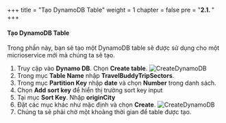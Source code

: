 +++
title = "Tạo DynamoDB Table"
weight = 1
chapter = false
pre = "<b>2.1. </b>"
+++

#### Tạo DynamoDB Table

Trong phần này, bạn sẽ tạo một DynamoDB table sẽ được sử dụng cho một micrioservice mới mà chúng ta sẽ tạo.

1. Truy cập vào **Dynamo DB**. Chọn **Create table**.
![CreateDynamoDB](../../../images/2/1.png?width=90pc)
2. Trong mục **Table Name** nhập **TravelBuddyTripSectors**.
3. Trong mục **Partition Key** nhập **date** và chọn **Number** trong danh sách.
4. Chọn **Add sort key** để hiển thị trường sort key input
5. Tại mục **Sort Key**. Nhập **originCity**
6. Đặt các mục khác như mặc định và chọn **Create**.
![CreateDynamoDB](../../../images/2/2.png?width=90pc)
7. Chúng ta sẽ phải chờ một khoảng thời gian để table được tạo.

